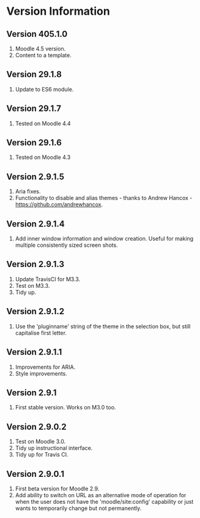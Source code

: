 Version Information
===================

Version 405.1.0
---------------
1. Moodle 4.5 version.
2. Content to a template.

Version 29.1.8
--------------
1. Update to ES6 module.

Version 29.1.7
--------------
1. Tested on Moodle 4.4

Version 29.1.6
--------------
1. Tested on Moodle 4.3

Version 2.9.1.5
---------------
1. Aria fixes.
2. Functionality to disable and alias themes - thanks to Andrew Hancox - https://github.com/andrewhancox.

Version 2.9.1.4
---------------
1. Add inner window information and window creation.  Useful for making multiple consistently sized screen shots.

Version 2.9.1.3
---------------
1. Update TravisCI for M3.3.
2. Test on M3.3.
3. Tidy up.

Version 2.9.1.2
---------------
1. Use the 'pluginname' string of the theme in the selection box, but still capitalise first letter.

Version 2.9.1.1
---------------
1. Improvements for ARIA.
2. Style improvements.

Version 2.9.1
-------------
1. First stable version.  Works on M3.0 too.

Version 2.9.0.2
---------------
1. Test on Moodle 3.0.
2. Tidy up instructional interface.
3. Tidy up for Travis CI.

Version 2.9.0.1
---------------
1. First beta version for Moodle 2.9.
2. Add ability to switch on URL as an alternative mode of operation for when the user does not have the 'moodle/site:config'
   capability or just wants to temporarily change but not permanently.
